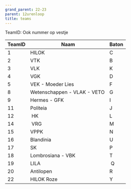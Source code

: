 ```yaml
---
grand_parent: 22-23
parent: 12urenloop
title: teams
---
```


TeamID: Ook nummer op vestje

| TeamID | Naam | Baton |
|--------|------|-------|
| 1 | HILOK | C |
| 2 | VTK | B |
| 3 | VLK | K |
| 4 | VGK | D |
| 5 | VEK - Moeder Lies | F |
| 8 | Wetenschappen - VLAK - VETO | G |
| 9 | Hermes - GFK | I |
| 11 | Politeia | J |
| 12 | HK | L |
| 14 | VRG | M |
| 15 | VPPK | N |
| 16 | Blandinia | U |
| 17 | SK | P |
| 18 | Lombrosiana - VBK | T |
| 19 | LILA | Q |
| 20 | Antilopen | R |
| 22 | HILOK Roze | Y |
